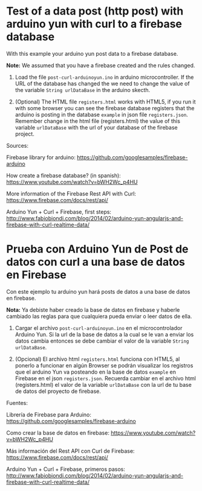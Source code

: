 Test of a data post (http post) with arduino yun with curl to a firebase database
=================================================================================

With this example your arduino yun post data to a firebase database.

**Note:** We assumed that you have a firebase created and the rules changed.

1) Load the file `post-curl-arduinoyun.ino` in arduino microcontroller. If the URL of the database has changed the we need to change the value of the variable `String urlDataBase` in the arduino skecth.

2) (Optional) The HTML file `registers.html` works with HTML5, if you run it with some browser you can see the firebase database registers that the arduino is posting in the database `example` in json file `registers.json`. Remember change in the html file (registers.html) the value of this variable `urlDataBase` with the url of your database of the firebase project.

Sources:

Firebase library for arduino: https://github.com/googlesamples/firebase-arduino

How create a firebase database? (in spanish): https://www.youtube.com/watch?v=bWH2Wc_p4HU

More information of the Firebase Rest API with Curl: https://www.firebase.com/docs/rest/api/  

Arduino Yun + Curl + Firebase, first steps: http://www.fabiobiondi.com/blog/2014/02/arduino-yun-angularjs-and-firebase-with-curl-realtime-data/


Prueba con Arduino Yun de Post de datos con curl a una base de datos en Firebase
================================================================================

Con este ejemplo tu arduino yun hará posts de datos a una base de datos en firebase.

**Nota:** Ya debiste haber creado la base de datos en firebase y haberle cambiado las reglas para que cualquiera pueda enviar o leer datos de ella.

1) Cargar el archivo `post-curl-arduinoyun.ino` en el microcontrolador Arduino Yun. Si la url de la base de datos a la cual se le van a enviar los datos cambia entonces se debe cambiar el valor de la variable `String urlDataBase`.

2) (Opcional) El archivo html `registers.html` funciona con HTML5, al ponerlo a funcionar en algún Browser se podrán visualizar los registros que el arduino Yun va posteando en la base de datos `example` en Firebase en el json `registers.json`. Recuerda cambiar en el archivo html (registers.html) el valor de la variable `urlDataBase` con la url de tu base de datos del proyecto de firebase.

Fuentes:

Librería de Firebase para Arduino: https://github.com/googlesamples/firebase-arduino

Como crear la base de datos en firebase: https://www.youtube.com/watch?v=bWH2Wc_p4HU

Más información del Rest API con Curl de Firebase: https://www.firebase.com/docs/rest/api/  

Arduino Yun + Curl + Firebase, primeros pasos: http://www.fabiobiondi.com/blog/2014/02/arduino-yun-angularjs-and-firebase-with-curl-realtime-data/
